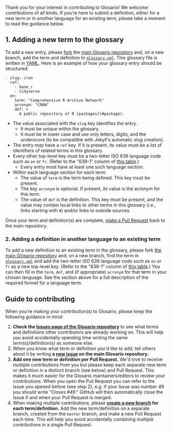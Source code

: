 Thank you for your interest in contributing to Glosario!
We welcome contributions of all kinds.
If you're here to submit a definition,
either for a new term 
or in another language for an existing term,
please take a moment to read the guidance below.

## 1. Adding a new term to the glossary

To add a new entry, please [fork][forking-guide] the [main Glosario repository][repo]
and, on a new branch,
add the term and definition to [`glossary.yml`][glossary].
This glossary file is written in [YAML].
Here is an example of how your glossary entry should be structured:

```
- slug: cran
  ref:
    - base_r
    - tidyverse
  en:
    term: "Comprehensive R Archive Network"
    acronym: "CRAN"
    def: >
      A public repository of R [packages](#package).
```

-   The value associated with the `slug` key identifies the entry.
    -   It must be unique within the glossary.
    -   It must be in lower case and use only letters, digits, and the underscore
        (to be compatible with Jekyll's automatic slug creation).
-   The entry *may* have a `ref` key.
    If it is present,
    its value must be a list of identifiers of related terms in this glossary.
-   Every other top-level key must be a two-letter ISO 639 language code such as `en` or `fr`.
  (Refer to the "639-1" column of [this table][iso639-table-en].)
    -   Every entry must have at least one such language section.
-   Within each language section for each term:
    -   The value of `term` is the term being defined.
        This key must be present.
    -   The key `acronym` is optional.
        If present, its value is the acronym for this term.
    -   The value of `def` is the definition.
        This key must be present,
        and the value may contain local links to other terms in this glossary
        (i.e., links starting with `#`)
        and/or links to outside sources.

Once your term and definition(s) are complete,
[make a Pull Request][pr-guide] back to the main repository.

### 2. Adding a definition in another language to an existing term

To add a new definition to an existing term in the glossary,
please fork [the main Glosario repository][repo]
and, on a new branch,
find the term in [`glossary.yml`][glossary] and
add the two-letter ISO 639 language code such as `en` or `fr`
as a new top-level key.
(Refer to the "639-1" column of [this table][iso639-table-en].)
You can then fill in the `term`, `def`, and (if appropriate) `acronym` for that term in your chosen language.
See the section above for a full description of the required format for a language term.

## Guide to contributing

When you're making your contribution(s) to Glosario, please keep the following
guidance in mind:

1. **Check the [Issues page of the Glosario repository][issues]**
  to see what terms and definitions other contributors are already working on.
  This will help you avoid accidentally spending time writing the same
  term(s)/definition(s) as someone else.
2. When you know what term or definition you'd like to add,
  tell others about it by writing
  **a [new issue] on the main Glosario repository.**
3. **Add one new term or definition per Pull Request.**
  We'd love to receive multiple contributions from you but please
  keep each separate new term or definition in a distinct branch (see below) and Pull Request.
  This makes it much easier for the Glosario maintainers/editors to review your contributions.
  When you open the Pull Request you can refer to the Issue you opened before (see step 2), 
  e.g. if your Issue was number 49 you should write "Closes \#49."
  GitHub will then automatically close the Issue if and when your Pull Request is merged.
4. When making multiple contributions, please **[create a new branch][github-branches] for each term/definition.**
  Add the new term/definition on a separate branch,
  created from the `master` branch, and make a new Pull Request each time.
  This will help you avoid accidentally combining multiple contributions in a single Pull Request.

[forking-guide]: https://guides.github.com/activities/forking/
[github-branches]: https://docs.github.com/en/desktop/contributing-and-collaborating-using-github-desktop/managing-branches
[glossary]: https://github.com/carpentries/glosario/blob/master/glossary.yml
[iso639-table-en]: https://en.wikipedia.org/wiki/List_of_ISO_639-1_codes
[issues]: https://github.com/carpentries/glosario/issues
[new issue]: https://github.com/carpentries/glosario/issues/new
[pr-guide]: https://guides.github.com/activities/forking/#making-a-pull-request
[repo]: https://github.com/carpentries/glosario
[yaml]: https://learnxinyminutes.com/docs/yaml/

